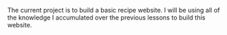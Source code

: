The current project is to build a basic recipe website. I will be using all of the knowledge
I accumulated over the previous lessons to build this website. 